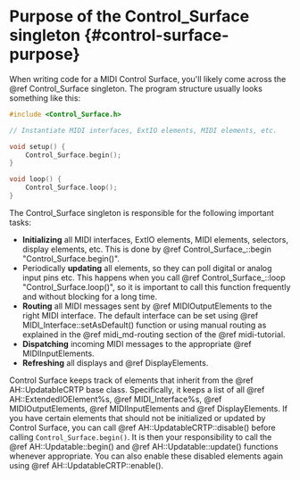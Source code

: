 # Purpose of the Control_Surface singleton {#control-surface-purpose}

When writing code for a MIDI Control Surface, you'll likely come across the
@ref Control_Surface singleton. The program structure usually looks something
like this:

```cpp
#include <Control_Surface.h>

// Instantiate MIDI interfaces, ExtIO elements, MIDI elements, etc.

void setup() {
    Control_Surface.begin();
}

void loop() {
    Control_Surface.loop();
}
```

The Control_Surface singleton is responsible for the following important tasks:

 - **Initializing** all MIDI interfaces, ExtIO elements, MIDI elements, selectors,
   display elements, etc. This is done by
   @ref Control_Surface_::begin "Control_Surface.begin()".
 - Periodically **updating** all elements, so they can poll digital or analog
   input pins etc. This happens when you call
   @ref Control_Surface_::loop "Control_Surface.loop()", so it is important
   to call this function frequently and without blocking for a long time.
 - **Routing** all MIDI messages sent by @ref MIDIOutputElements to the right
   MIDI interface. The default interface can be set using
   @ref MIDI_Interface::setAsDefault() function or using manual routing as
   explained in the @ref midi_md-routing section of the @ref midi-tutorial.
 - **Dispatching** incoming MIDI messages to the appropriate
   @ref MIDIInputElements.
 - **Refreshing** all displays and @ref DisplayElements.

Control Surface keeps track of elements that inherit from the
@ref AH::UpdatableCRTP base class. Specifically, it keeps a list of all
@ref AH::ExtendedIOElement%s, @ref MIDI_Interface%s, @ref MIDIOutputElements,
@ref MIDIInputElements and @ref DisplayElements.
If you have certain elements that should not
be initialized or updated by Control Surface, you can call
@ref AH::UpdatableCRTP::disable() before calling `Control_Surface.begin()`. 
It is then your responsibility to call the @ref AH::Updatable::begin()
and @ref AH::Updatable::update() functions whenever appropriate.
You can also enable these disabled elements again using
@ref AH::UpdatableCRTP::enable().
